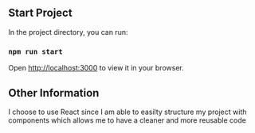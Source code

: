 ## Start Project

In the project directory, you can run:

### `npm run start`

Open [http://localhost:3000](http://localhost:3000) to view it in your browser.

## Other Information

I choose to use React since I am able to easilty structure my project with components which allows me to have a cleaner and more reusable code

